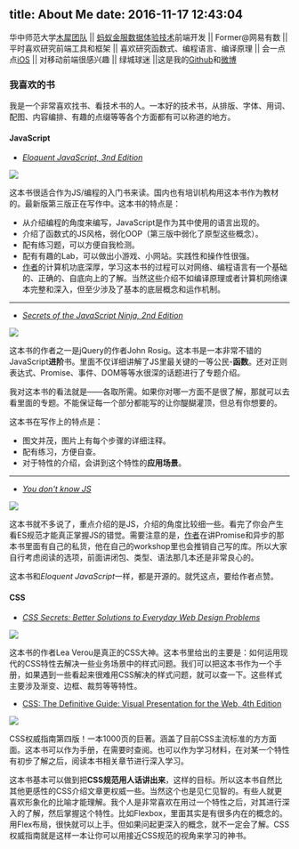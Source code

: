 title: About Me
date: 2016-11-17 12:43:04
---

华中师范大学[木犀团队](http://github.com/muxi-studio) || [蚂蚁金服数据体验技术](https://juejin.im/user/59659aff5188250cf956e6dd)前端开发 || Former@网易有数 || 平时喜欢研究前端工具和框架 || 喜欢研究函数式、编程语言、编译原理 || 会一点点[iOS](https://github.com/Muxi-Studio/ccnubox-iOS) || 对移动前端很感兴趣 || 绿城球迷 ||这是我的[Github](https://github.com/zxc0328)和[微博](http://www.weibo.com/zindex/)


### 我喜欢的书

我是一个非常喜欢找书、看技术书的人。一本好的技术书，从排版、字体、用词、配图、内容编排、有趣的点缀等等各个方面都有可以称道的地方。

#### JavaScript

+ [*Eloquent JavaScript, 3nd Edition*](https://eloquentjavascript.net/3rd_edition/)

![](https://eloquentjavascript.net/3rd_edition/img/cover.jpg)

这本书很适合作为JS/编程的入门书来读。国内也有培训机构用这本书作为教材的。最新版第三版正在写作中。这本书的特点是：

+ 从介绍编程的角度来编写，JavaScript是作为其中使用的语言出现的。
+ 介绍了函数式的JS风格，弱化OOP（第三版中弱化了原型这些概念）。
+ 配有练习题，可以方便自我检测。
+ 配有有趣的Lab，可以做出小游戏、小网站。实践性和操作性很强。
+ [作者](https://github.com/marijnh)的计算机功底深厚，学习这本书的过程可以对网络、编程语言有一个基础的、正确的、自底向上的了解。当然这些介绍不如编译原理或者计算机网络课本完整和深入，但至少涉及了基本的底层概念和运作机制。

***

+ [*Secrets of the JavaScript Ninja, 2nd Edition*](https://www.manning.com/books/secrets-of-the-javascript-ninja-second-edition)


![](https://images-na.ssl-images-amazon.com/images/I/51tQ%2BJAczgL._SX396_BO1,204,203,200_.jpg)

这本书的作者之一是jQuery的作者John Rosig。这本书是一本非常不错的JavaScript**进阶**书。里面不仅详细讲解了JS里最关键的一等公民-**函数**。还对正则表达式、Promise、事件、DOM等等水很深的话题进行了专题介绍。

我对这本书的看法就是——各取所需。如果你对哪一方面不是很了解，那就可以去看里面的专题。不能保证每一个部分都能写的让你醍醐灌顶，但总有你想要的。

这本书在写作上的特点是：

+ 图文并茂，图片上有每个步骤的详细注释。
+ 配有练习，方便自查。
+ 对于特性的介绍，会讲到这个特性的**应用场景**。

***

+ [*You don't know JS*](https://github.com/getify/You-Dont-Know-JS)

![](https://raw.githubusercontent.com/getify/You-Dont-Know-JS/master/up%20%26%20going/cover.jpg)

这本书就不多说了，重点介绍的是JS，介绍的角度比较细一些。看完了你会产生看ES规范才能真正掌握JS的错觉。需要注意的是，[作者](https://github.com/getify)在讲Promise和异步的那本书里面有自己的私货，他在自己的workshop里也会推销自己写的库。所以大家自行考虑阅读的选项，前面讲闭包、类型、语法那几本还是非常良心的。

这本书和*Eloquent JavaScript*一样，都是开源的。就凭这点，要给作者点赞。

#### CSS

+ [*CSS Secrets: Better Solutions to Everyday Web Design Problems*](http://lea.verou.me/)

![](https://images-na.ssl-images-amazon.com/images/I/512aDoMfKVL._SX408_BO1,204,203,200_.jpg)

这本书的作者Lea Verou是真正的CSS大神。这本书里给出的主要是：如何运用现代的CSS特性去解决一些业务场景中的样式问题。我们可以把这本书作为一个手册，如果遇到一些看起来很难用CSS解决的样式问题，就可以查一下。这些样式主要涉及渐变、边框、裁剪等等特性。


+ [CSS: The Definitive Guide: Visual Presentation for the Web, 4th Edition](https://meyerweb.com/eric/thoughts/2017/10/27/csstdg4e-release-and-contents/)


![](https://images-na.ssl-images-amazon.com/images/I/51HTMNWDeVL._SX379_BO1,204,203,200_.jpg)

CSS权威指南第四版！一本1000页的巨著。涵盖了目前CSS主流标准的方方面面。这本书可以作为手册，在需要时查阅。也可以作为学习材料，在对某一个特性有初步了解之后，阅读本书相关章节进行深入学习。

这本书基本可以做到把**CSS规范用人话讲出来**，这样的目标。所以这本书自然比其他更感性的CSS介绍文章更权威一些。当然这个也是见仁见智的。有些人就更喜欢形象化的比喻才能理解。我个人是非常喜欢在用过一个特性之后，对其进行深入的了解，然后掌握这个特性。比如Flexbox，里面其实是有很多内在的概念的。用Flex布局，很快就可以上手。但如果问起更深入的概念，就不一定会了解。CSS权威指南就是这样一本让你可以用接近CSS规范的视角来学习的神书。


<!--

#### 编译

+ []()

中文名《编程语言实现模式》。

#### 系统&基础

+ [CS:APP]()

+ [Distribted Systems]()

#### Misc

+ [Build your own AngularJS]()

+ [React traning]()

+ [Frontend Masters]()

+ [Egghead.io]()

### 我在写的书


+ [Build your own Vuejs]()

填坑中。预计2019年可以写完初稿。

-->